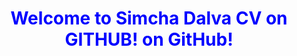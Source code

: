 <html>
<head>
  <meta http-equiv="Content-Type" content="text/html; charset=UTF-8" />
      <style type="text/css">
          body {
          h1 {
              text-align: center;
              color: blue;
          }
          h1 strong {
              font-weight: bold;
          }
          h2 {
              text-align: center;
              font-size: 1.1em;
              font-weight: bold;
              color: blue;
          }
      </style>
</head>
    
   <body>
      <h1>Welcome to <strong>Simcha Dalva CV on GITHUB!</strong> on GitHub!</h1>
  </body>
</html>

